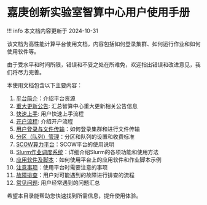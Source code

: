 # 嘉庚创新实验室智算中心用户使用手册

!!! info
    本文档内容更新于 2024-10-31

该文档为高性能计算平台使用文档，内容包括如何登录集群、如何运行作业和如何使用软件等。

由于受水平和时间所限，错误和不妥之处在所难免，欢迎指出错误和改进意见，我们将尽力完善。

本使用文档包含以下主要内容：

1. [平台简介](introduction/index.md)：介绍平台资源
2. [重大更新公告](introduction/updates.md): 汇总智算中心重大更新相关公告信息
3. [快速上手](usage/quick-start.md): 用户快速上手流程
4. [开户流程](introduction/register.md): 介绍开户流程
5. [用户登录与文件传输](usage/login.md)：如何登录集群和进行文件传输
6. [分区（队列）管理](usage/partition.md)：分区和队列的设置和收费标准
7. [SCOW算力平台](usage/scow.md)：SCOW平台的使用说明
8. [Slurm作业调度系统](slurm/index.md)：详细介绍Slurm的各项功能和使用方法
9. [应用软件及脚本](./usage/apps/index.md)：如何使用平台上的应用软件和作业脚本示例
10. [注意事项](./information/notes.md)：使用平台时需要注意的事项
11. [故障排查](./information/troubleshooting.md)：用户对可能遇到的故障进行排查的流程
12. [常见问题](./information/faq.md): 用户经常遇到的问题汇总

希望本目录能帮助您快速找到所需信息，提升使用体验。
